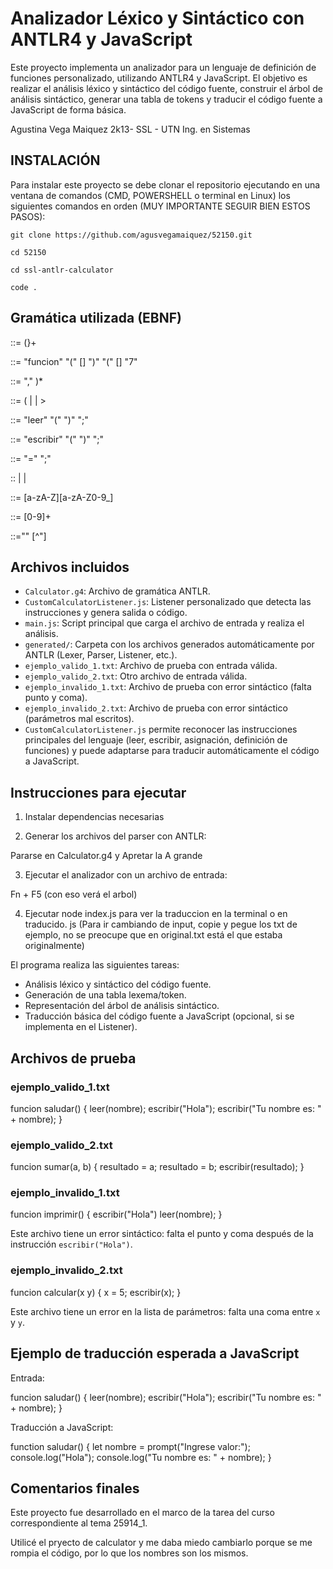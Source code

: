 # Analizador Léxico y Sintáctico con ANTLR4 y JavaScript

Este proyecto implementa un analizador para un lenguaje de definición de funciones personalizado, utilizando ANTLR4 y JavaScript. El objetivo es realizar el análisis léxico y sintáctico del código fuente, construir el árbol de análisis sintáctico, generar una tabla de tokens y traducir el código fuente a JavaScript de forma básica.

Agustina Vega Maiquez 2k13- SSL - UTN Ing. en Sistemas



## INSTALACIÓN

Para instalar este proyecto se debe clonar el repositorio ejecutando en una ventana de comandos (CMD, POWERSHELL o terminal en Linux) los siguientes comandos en orden (MUY IMPORTANTE SEGUIR BIEN ESTOS PASOS):

```
git clone https://github.com/agusvegamaiquez/52150.git
```

```
cd 52150
```

```
cd ssl-antlr-calculator
```

```
code .
```


## Gramática utilizada (EBNF)

<programa> ::= (<funcion>}+

<funcion>::= "funcion" <identificador> "(" [<parametros>] ")" "(" [<instrucciones>] "7"

<parametros> ::= <identificador> "," <identificador>)*

<instrucciones> ::= (<leer> | <escribir> | <asignacion>>

<leer>::= "leer" "(" <identificador> ")" ";"

<escribir> ::= "escribir" "(" <expresion> ")" ";"

<asignacion>::= <identificador> "=" <expresion> ";"

<expresion> :: <numero> | <cadena> | <identificador>

<identificador>::= [a-zA-Z][a-zA-Z0-9_]

<numero> ::= [0-9]+

<cadena>::="" [^"]


## Archivos incluidos

- `Calculator.g4`: Archivo de gramática ANTLR.
- `CustomCalculatorListener.js`: Listener personalizado que detecta las instrucciones y genera salida o código.
- `main.js`: Script principal que carga el archivo de entrada y realiza el análisis.
- `generated/`: Carpeta con los archivos generados automáticamente por ANTLR (Lexer, Parser, Listener, etc.).
- `ejemplo_valido_1.txt`: Archivo de prueba con entrada válida.
- `ejemplo_valido_2.txt`: Otro archivo de entrada válida.
- `ejemplo_invalido_1.txt`: Archivo de prueba con error sintáctico (falta punto y coma).
- `ejemplo_invalido_2.txt`: Archivo de prueba con error sintáctico (parámetros mal escritos).
- `CustomCalculatorListener.js` permite reconocer las instrucciones principales del lenguaje (leer, escribir, asignación, definición de funciones) y puede adaptarse para traducir automáticamente el código a JavaScript. 

## Instrucciones para ejecutar

1. Instalar dependencias necesarias 

2. Generar los archivos del parser con ANTLR:

Pararse en Calculator.g4 y Apretar la A grande


3. Ejecutar el analizador con un archivo de entrada:

Fn + F5  (con eso verá el arbol)


4. Ejecutar node index.js para ver la traduccion en la terminal o en traducido. js
   (Para ir cambiando de input, copie y pegue los txt de ejemplo, no se preocupe que en original.txt está el que estaba originalmente)


El programa realiza las siguientes tareas:
- Análisis léxico y sintáctico del código fuente.
- Generación de una tabla lexema/token.
- Representación del árbol de análisis sintáctico.
- Traducción básica del código fuente a JavaScript (opcional, si se implementa en el Listener).

## Archivos de prueba

### ejemplo_valido_1.txt

funcion saludar() {
leer(nombre);
escribir("Hola");
escribir("Tu nombre es: " + nombre);
}


### ejemplo_valido_2.txt

funcion sumar(a, b) {
resultado = a;
resultado = b;
escribir(resultado);
}


### ejemplo_invalido_1.txt

funcion imprimir() {
escribir("Hola")
leer(nombre);
}


Este archivo tiene un error sintáctico: falta el punto y coma después de la instrucción `escribir("Hola")`.

### ejemplo_invalido_2.txt

funcion calcular(x y) {
x = 5;
escribir(x);
}


Este archivo tiene un error en la lista de parámetros: falta una coma entre `x` y `y`.

## Ejemplo de traducción esperada a JavaScript

Entrada:

funcion saludar() {
leer(nombre);
escribir("Hola");
escribir("Tu nombre es: " + nombre);
}


Traducción a JavaScript:

function saludar() {
let nombre = prompt("Ingrese valor:");
console.log("Hola");
console.log("Tu nombre es: " + nombre);
}


## Comentarios finales

Este proyecto fue desarrollado en el marco de la tarea del curso correspondiente al tema 25914_1. 

Utilicé el pryecto de calculator y me daba miedo cambiarlo porque se me rompia el código, por lo que los nombres son los mismos.
